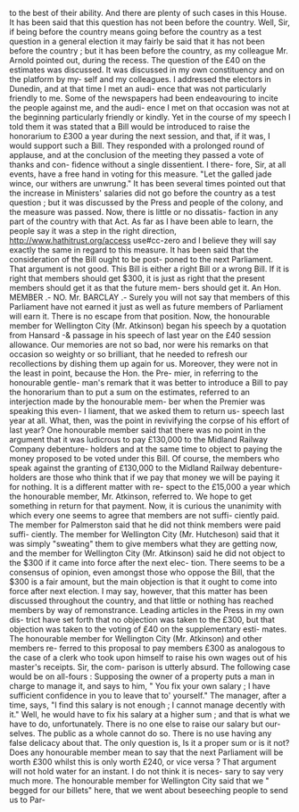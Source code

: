 to the best of their ability. And there are plenty of such cases in this House. It has been said that this question has not been before the country. Well, Sir, if being before the country means going before the country as a test question in a general election it may fairly be said that it has not been before the country ; but it has been before the country, as my colleague Mr. Arnold pointed out, during the recess. The question of the £40 on the estimates was discussed. It was discussed in my own constituency and on the platform by my- self and my colleagues. I addressed the electors in Dunedin, and at that time I met an audi- ence that was not particularly friendly to me. Some of the newspapers had been endeavouring to incite the people against me, and the audi- ence I met on that occasion was not at the beginning particularly friendly or kindly. Yet in the course of my speech I told them it was stated that a Bill would be introduced to raise the honorarium to £300 a year during the next session, and that, if it was, I would support such a Bill. They responded with a prolonged round of applause, and at the conclusion of the meeting they passed a vote of thanks and con- fidence without a single dissentient. I there- fore, Sir, at all events, have a free hand in voting for this measure. "Let the galled jade wince, our withers are unwrung." It has been several times pointed out that the increase in Ministers' salaries did not go before the country as a test question ; but it was discussed by the Press and people of the colony, and the measure was passed. Now, there is little or no dissatis- faction in any part of the country with that Act. As far as I have been able to learn, the people say it was a step in the right direction, http://www.hathitrust.org/access use#cc-zero and I believe they will say exactly the same in regard to this measure. It has been said that the consideration of the Bill ought to be post- poned to the next Parliament. That argument is not good. This Bill is either a right Bill or a wrong Bill. If it is right that members should get $300, it is just as right that the present members should get it as that the future mem- bers should get it. An Hon. MEMBER .- NO. Mr. BARCLAY .- Surely you will not say that members of this Parliament have not earned it just as well as future members of Parliament will earn it. There is no escape from that position. Now, the honourable member for Wellington City (Mr. Atkinson) began his speech by a quotation from Hansard -& passage in his speech of last year on the £40 session allowance. Our memories are not so bad, nor were his remarks on that occasion so weighty or so brilliant, that he needed to refresh our recollections by dishing them up again for us. Moreover, they were not in the least in point, because the Hon. the Pre- mier, in referring to the honourable gentle- man's remark that it was better to introduce a Bill to pay the honorarium than to put a sum on the estimates, referred to an interjection made by the honourable mem- ber when the Premier was speaking this even- I liament, that we asked them to return us- speech last year at all. What, then, was the point in revivifying the corpse of his effort of last year? One honourable member said that there was no point in the argument that it was ludicrous to pay £130,000 to the Midland Railway Company debenture- holders and at the same time to object to paying the money proposed to be voted under this Bill. Of course, the members who speak against the granting of £130,000 to the Midland Railway debenture-holders are those who think that if we pay that money we will be paying it for nothing. It is a different matter with re- spect to the £15,000 a year which the honourable member, Mr. Atkinson, referred to. We hope to get something in return for that payment. Now, it is curious the unanimity with which every one seems to agree that members are not suffi- ciently paid. The member for Palmerston said that he did not think members were paid suffi- ciently. The member for Wellington City (Mr. Hutcheson) said that it was simply "sweating" them to give members what they are getting now, and the member for Wellington City (Mr. Atkinson) said he did not object to the $300 if it came into force after the next elec- tion. There seems to be a consensus of opinion, even amongst those who oppose the Bill, that the $300 is a fair amount, but the main objection is that it ought to come into force after next election. I may say, however, that this matter has been discussed throughout the country, and that little or nothing has reached members by way of remonstrance. Leading articles in the Press in my own dis- trict have set forth that no objection was taken to the £300, but that objection was taken to the voting of £40 on the supplementary esti- mates. The honourable member for Wellington City (Mr. Atkinson) and other members re- ferred to this proposal to pay members £300 as analogous to the case of a clerk who took upon himself to raise his own wages out of his master's receipts. Sir, the com- parison is utterly absurd. The following case would be on all-fours : Supposing the owner of a property puts a man in charge to manage it, and says to him, " You fix your own salary ; I have sufficient confidence in you to leave that to' yourself." The manager, after a time, says, "I find this salary is not enough ; I cannot manage decently with it." Well, he would have to fix his salary at a higher sum ; and that is what we have to do, unfortunately. There is no one else to raise our salary but our- selves. The public as a whole cannot do so. There is no use having any false delicacy about that. The only question is, Is it a proper sum or is it not? Does any honourable member mean to say that the next Parliament will be worth £300 whilst this is only worth £240, or vice versa ? That argument will not hold water for an instant. I do not think it is neces- sary to say very much more. The honourable member for Wellington City said that we " begged for our billets" here, that we went about beseeching people to send us to Par- 